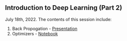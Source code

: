 ## Introduction to Deep Learning (Part 2)
July 18th, 2022.
The contents of this session include:
  1. Back Propogation - [Presentation](./(1)%20Backprop%20Presentation.pdf)
  2. Optimizers - [Notebook](./(2)%20Optimizers%20Notebook.ipynb)